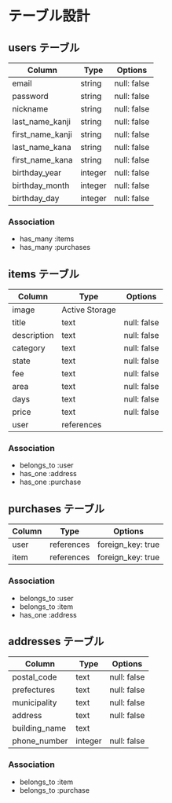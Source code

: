 # テーブル設計

## users テーブル

| Column           | Type    | Options     |
| ---------------- | ------- | ----------- |
| email            | string  | null: false |
| password         | string  | null: false |
| nickname         | string  | null: false |
| last_name_kanji  | string  | null: false |
| first_name_kanji | string  | null: false |
| last_name_kana   | string  | null: false |
| first_name_kana  | string  | null: false |
| birthday_year    | integer | null: false |
| birthday_month   | integer | null: false |
| birthday_day     | integer | null: false |

### Association

- has_many :items
- has_many :purchases

## items テーブル

| Column      | Type           | Options     |
| ----------- | -------------- | ----------- |
| image       | Active Storage |             |
| title       | text           | null: false |
| description | text           | null: false |
| category    | text           | null: false |
| state       | text           | null: false |
| fee         | text           | null: false |
| area        | text           | null: false |
| days        | text           | null: false |
| price       | text           | null: false |
| user        | references     |             |

### Association

- belongs_to :user
- has_one :address
- has_one :purchase

## purchases テーブル

| Column | Type       | Options           |
| ------ | ---------- | ----------------- |
| user   | references | foreign_key: true |
| item   | references | foreign_key: true |

### Association

- belongs_to :user
- belongs_to :item
- has_one :address

## addresses テーブル

| Column        | Type    | Options     |
| ------------- | ------- | ----------- |
| postal_code   | text    | null: false |
| prefectures   | text    | null: false |
| municipality  | text    | null: false |
| address       | text    | null: false |
| building_name | text    |             |
| phone_number  | integer | null: false |

### Association

- belongs_to :item
- belongs_to :purchase